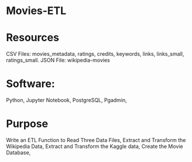 # Movies-ETL

# Resources
CSV Files: movies_metadata, ratings, credits, keywords, links, links_small, ratings_small.
JSON File: wikipedia-movies

# Software:
Python,
Jupyter Notebook,
PostgreSQL, 
Pgadmin,

# Purpose
Write an ETL Function to Read Three Data Files,
Extract and Transform the Wikipedia Data,
Extract and Transform the Kaggle data,
Create the Movie Database,
